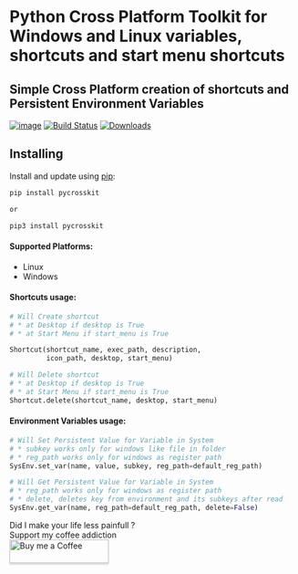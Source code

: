 # Python Cross Platform Toolkit for Windows and Linux variables, shortcuts and start menu shortcuts

## Simple Cross Platform creation of shortcuts and Persistent Environment Variables

[![image](https://img.shields.io/pypi/v/pycrosskit.svg)](https://pypi.org/project/py-cross-kit/)
[![Build Status](https://travis-ci.com/jiri-otoupal/pycrosskit.svg?branch=master)](https://travis-ci.com/github/jiri-otoupal/pycrosskit)
[![Downloads](https://pepy.tech/badge/pycrosskit)](https://pepy.tech/project/pycrosskit)

## Installing

Install and update using [pip](https://pip.pypa.io/en/stable/quickstart/):

```bash
pip install pycrosskit

or

pip3 install pycrosskit
```

#### Supported Platforms:

* Linux
* Windows

#### Shortcuts usage:

```python
# Will Create shortcut 
# * at Desktop if desktop is True 
# * at Start Menu if start_menu is True

Shortcut(shortcut_name, exec_path, description,
         icon_path, desktop, start_menu)

# Will Delete shortcut
# * at Desktop if desktop is True 
# * at Start Menu if start_menu is True
Shortcut.delete(shortcut_name, desktop, start_menu)

```

#### Environment Variables usage:

```python
# Will Set Persistent Value for Variable in System
# * subkey works only for windows like file in folder
# * reg_path works only for windows as register path 
SysEnv.set_var(name, value, subkey, reg_path=default_reg_path)

# Will Get Persistent Value for Variable in System
# * reg_path works only for windows as register path
# * delete, deletes key from environment and its subkeys after read
SysEnv.get_var(name, reg_path=default_reg_path, delete=False)


```

Did I make your life less painfull ? 
<br>
Support my coffee addiction 
<br>
<a href="https://www.buymeacoffee.com/jiriotoupal" target="_blank"><img src="https://www.buymeacoffee.com/assets/img/custom_images/orange_img.png" alt="Buy me a Coffee" style="height: 41px !important;width: 174px !important;box-shadow: 0px 3px 2px 0px rgba(190, 190, 190, 0.5) !important;-webkit-box-shadow: 0px 3px 2px 0px rgba(190, 190, 190, 0.5) !important;" ></a>
